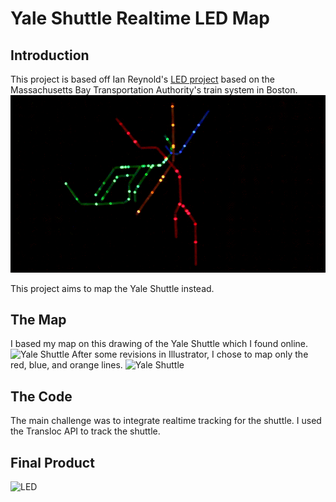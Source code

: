 # Yale Shuttle Realtime LED Map

## Introduction 
This project is based off Ian Reynold's [LED project](https://medium.com/@idreyn/light-rail-93954dcc1e45) based
on the Massachusetts Bay Transportation Authority's train system in Boston.
![Ian Reynold](ianreynold.gif)

This project aims to map the Yale Shuttle instead. 

## The Map
I based my map on this drawing of the Yale Shuttle which I found online.
![Yale Shuttle](shuttlebasemap.jpeg)
After some revisions in Illustrator, I chose to map only the 
red, blue, and orange lines. 
![Yale Shuttle](YaleShuttle.jpeg)

## The Code 
The main challenge was to integrate realtime tracking for the shuttle. 
I used the Transloc API to track the shuttle.

## Final Product
![LED](led.jpeg)
